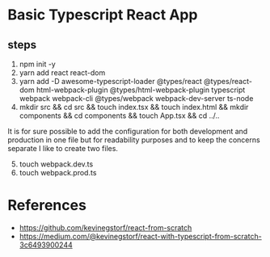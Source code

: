 # Basic Typescript React App

## steps

1. npm init -y
2. yarn add react react-dom
3. yarn add -D awesome-typescript-loader @types/react @types/react-dom html-webpack-plugin @types/html-webpack-plugin typescript webpack webpack-cli @types/webpack webpack-dev-server ts-node
4. mkdir src && cd src && touch index.tsx && touch index.html && mkdir components && cd components && touch App.tsx && cd ../..

It is for sure possible to add the configuration for both development and production in one file but for readability purposes and to keep the concerns separate I like to create two files.

5. touch webpack.dev.ts
6. touch webpack.prod.ts

# References

- https://github.com/kevinegstorf/react-from-scratch
- https://medium.com/@kevinegstorf/react-with-typescript-from-scratch-3c6493900244
